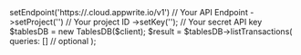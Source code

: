 <?php

use Appwrite\Client;
use Appwrite\Services\TablesDB;

$client = (new Client())
    ->setEndpoint('https://<REGION>.cloud.appwrite.io/v1') // Your API Endpoint
    ->setProject('<YOUR_PROJECT_ID>') // Your project ID
    ->setKey('<YOUR_API_KEY>'); // Your secret API key

$tablesDB = new TablesDB($client);

$result = $tablesDB->listTransactions(
    queries: [] // optional
);